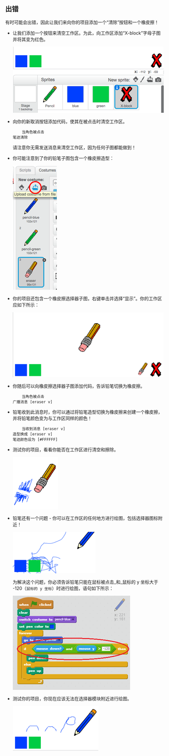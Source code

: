 ## 出错

有时可能会出错，因此让我们来向你的项目添加一个“清除”按钮和一个橡皮擦！



+ 让我们添加一个按钮来清空工作区。为此，向工作区添加“X-block”字母子图并将其变为红色。

	![screenshot](images/paint-x.png)

+ 向你的新取消按钮添加代码，使其在被点击时清空工作区。

	```blocks
		当角色被点击
    笔迹清除
	```

	请注意你无需发送消息来清空工作区，因为任何子图都能做到！

+ 你可能注意到了你的铅笔子图包含一个橡皮擦造型：

	![screenshot](images/paint-eraser-costume.png)
	

+ 你的项目还包含一个橡皮擦选择器子图，右键单击并选择“显示”。你的工作区应如下所示：

	![screenshot](images/paint-eraser-stage.png)

+ 你随后可以向橡皮擦选择器子图添加代码，告诉铅笔切换为橡皮擦。

	```blocks
		当角色被点击
    广播消息 [eraser v]
	```

+ 铅笔收到此消息时，你可以通过将铅笔造型切换为橡皮擦来创建一个橡皮擦，并将铅笔颜色变为与工作区同样的颜色！

	```blocks
		当收到消息 [eraser v]
    造型换成 [eraser v]
    笔迹颜色设为 [#FFFFFF]
	```

+ 测试你的项目，看看你能否在工作区进行清空和擦除。

	![screenshot](images/paint-erase-test.png)

+ 铅笔还有一个问题 - 你可以在工作区的任何地方进行绘图，包括选择器图标附近！

	![screenshot](images/paint-draw-problem.png)

	为解决这个问题，你必须告诉铅笔只能在鼠标被点击_和_鼠标的 y 坐标大于 -120（`鼠标的 y 坐标`）时进行绘图，语句如下所示：

	![screenshot](images/pencil-gt-code.png)

+ 测试你的项目，你现在应该无法在选择器模块附近进行绘图。

	![screenshot](images/paint-fixed.png)



